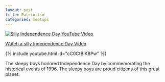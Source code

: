 ```yaml
---
layout: post
title: Patriotism
categories: meetups
---
```


[![Silly Independence Day YouTube Video](https://img.youtube.com/vi/cC0CtBIK8Pw/0.jpg)](https://www.youtube.com/watch?v=cC0CtBIK8Pw)

[Watch a silly Independence Day Video](https://www.youtube.com/watch?v=cC0CtBIK8Pw)

{% include youtube.html id="cC0CtBIK8Pw" %}

The sleepy boys honored Independence Day by commemorating the historical events of 1996. The sleepy boys are proud citizens of this great planet.
